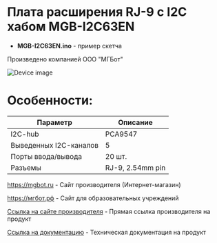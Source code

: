 # Плата расширения RJ-9 c I2C хабом MGB-I2C63EN 

- **MGB-I2C63EN.ino** - пример скетча

Произведено компанией ООО "МГБот"

![Device image](https://mgbot.ru/upload/iblock/dd4/dd4a3fff165e3c8d462b8e071cb059a5.jpg)

# Особенности:

| Параметр    | Описание |
| ----------- | -----------|
| I2C-hub   | PCA9547|
|Выведенных I2C-каналов       | 5|
| Порты ввода/вывода     | 20 шт.|
| Разъемы     | RJ-9, 2.54mm pin|

https://mgbot.ru  - Сайт производителя (Интернет-магазин)

https://мгбот.рф  - Сайт для образовательных учреждений

[Ссылка на сайте производителя](https://mgbot.ru/catalog/platy_rasshireniya/plata_rasshireniya_mgb_i2c63en_rj_9_v1_0en_c_i2c_khabom/) - Прямая ссылка производителя на продукт

[Ссылка на документацию](https://books.mgbot.ru/devices/MGB-I2C63EN.pdf) - Техническая документация на продукт